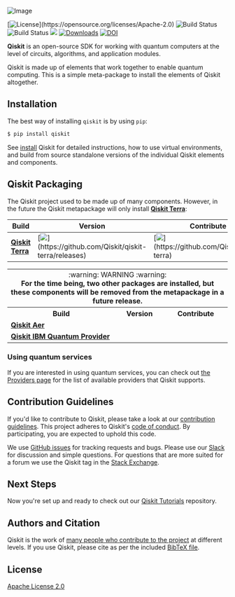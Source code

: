 ![Image](https://raw.githubusercontent.com/Qiskit/qiskit/master/images/qiskit_header.png)

[![License](https://img.shields.io/github/license/Qiskit/qiskit.svg?)](https://opensource.org/licenses/Apache-2.0)
![Build Status](https://github.com/Qiskit/qiskit/actions/workflows/main.yml/badge.svg?branch=master)
![Build Status](https://github.com/Qiskit/qiskit/actions/workflows/docs.yml/badge.svg?branch=master)
[![](https://img.shields.io/github/release/Qiskit/qiskit.svg)](https://github.com/Qiskit/qiskit/releases)
[![Downloads](https://pepy.tech/badge/qiskit)](https://pypi.org/project/qiskit/)
[![DOI](https://zenodo.org/badge/161550823.svg)](https://zenodo.org/badge/latestdoi/161550823)

**Qiskit** is an open-source SDK for working with quantum computers at the level of circuits, algorithms, and application modules.

Qiskit is made up of elements that work together to enable quantum computing. This is a simple meta-package to install the elements of Qiskit altogether.

## Installation

The best way of installing `qiskit` is by using `pip`:

```bash
$ pip install qiskit
```

See [install](https://qiskit.org/documentation/getting_started.html) Qiskit for detailed instructions, how to use virtual environments, and
build from source standalone versions of the individual Qiskit elements and components.

## Qiskit Packaging

The Qiskit project used to be made up of many components. However, in the future the Qiskit metapackage will only install [**Qiskit Terra**](https://github.com/Qiskit/qiskit-terra):

| Build   | Version | Contribute |
| ---     | --- | --- |
| [**Qiskit Terra**](https://github.com/Qiskit/qiskit-terra) | [![](https://img.shields.io/github/release/Qiskit/qiskit-terra.svg?)](https://github.com/Qiskit/qiskit-terra/releases)  | [![](https://img.shields.io/github/forks/Qiskit/qiskit-terra.svg?)](https://github.com/Qiskit/qiskit-terra) |

<table>
  <tr>
    <td colspan="3" align="center">:warning: WARNING :warning:</br> <b>For the time being, two other packages are installed, but these components will be removed from the metapackage in a future release.</b></td>
  </tr>
<tr>
<th>Build</th>
<th>Version</th>
<th>Contribute</th>
</tr>
<tr>
<td><a href="https://github.com/Qiskit/qiskit-aer"><strong>Qiskit Aer</strong></a></td>
<td><a href="https://github.com/Qiskit/qiskit-aer/releases"><img src="https://camo.githubusercontent.com/7b4ebed2975693dc2d18233e49b7f9141838c1e86f22ac36f465fcd3886821b6/68747470733a2f2f696d672e736869656c64732e696f2f6769746875622f72656c656173652f5169736b69742f7169736b69742d6165722e7376673f" alt="" data-canonical-src="https://img.shields.io/github/release/Qiskit/qiskit-aer.svg?"></a></td>
<td><a href="https://github.com/Qiskit/qiskit-aer"><img src="https://camo.githubusercontent.com/ced831707852701ae4c21b1455d6c2d2a03fa54dffe09fcf5208970112023a05/68747470733a2f2f696d672e736869656c64732e696f2f6769746875622f666f726b732f5169736b69742f7169736b69742d6165722e7376673f" alt="" data-canonical-src="https://img.shields.io/github/forks/Qiskit/qiskit-aer.svg?"></a></td>
</tr>
<tr>
<td><a href="https://github.com/Qiskit/qiskit-ibmq-provider"><strong>Qiskit IBM Quantum Provider</strong></a></td>
<td><a href="https://github.com/Qiskit/qiskit-ibmq-provider/releases"><img src="https://camo.githubusercontent.com/daa12aee2f03d2d310bd6ad1a5c5babe99b038fc08ad9f0309f5e1c7420c9ffe/68747470733a2f2f696d672e736869656c64732e696f2f6769746875622f72656c656173652f5169736b69742f7169736b69742d69626d712d70726f76696465722e7376673f" alt="" data-canonical-src="https://img.shields.io/github/release/Qiskit/qiskit-ibmq-provider.svg?"></a></td>
<td><a href="https://github.com/Qiskit/qiskit-ibmq-provider"><img src="https://camo.githubusercontent.com/49f1938883f91358a594feeddecdd59b3188a353a9a20721a6fefcd64c32f6ce/68747470733a2f2f696d672e736869656c64732e696f2f6769746875622f666f726b732f5169736b69742f7169736b69742d69626d712d70726f76696465722e7376673f" alt="" data-canonical-src="https://img.shields.io/github/forks/Qiskit/qiskit-ibmq-provider.svg?"></a></td>
</tr>
</table>

### Using quantum services

If you are interested in using quantum services, you can check out [the Providers page](https://qiskit.org/providers/) for the list of available providers that Qiskit supports.

## Contribution Guidelines

If you'd like to contribute to Qiskit, please take a look at our
[contribution guidelines](https://qiskit.org/documentation/contributing_to_qiskit.html). This project adheres to Qiskit's [code of conduct](CODE_OF_CONDUCT.md). By participating, you are expected to uphold this code.

We use [GitHub issues](https://github.com/Qiskit/qiskit/issues) for tracking requests and bugs. Please use our [Slack](https://qisk.it/join-slack) for discussion and simple questions. For questions that are more suited for a forum we use the Qiskit tag in the [Stack Exchange](https://quantumcomputing.stackexchange.com/questions/tagged/qiskit).

## Next Steps

Now you're set up and ready to check out our
[Qiskit Tutorials](https://github.com/Qiskit/qiskit-tutorials) repository.

## Authors and Citation

Qiskit is the work of [many people who contribute to the project](https://github.com/Qiskit/qiskit-terra/graphs/contributors) at
different levels. If you use Qiskit, please cite as per the included
[BibTeX file](https://github.com/Qiskit/qiskit-terra/blob/main/CITATION.bib).

## License

[Apache License 2.0](LICENSE.txt)
